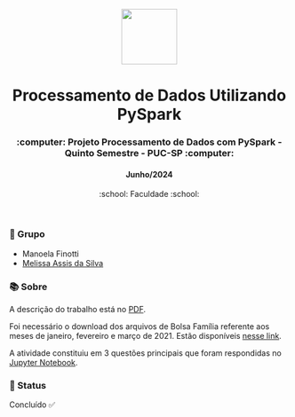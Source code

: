 <p align="center">
  <img src="https://miro.medium.com/v2/resize:fit:1400/format:webp/1*MwZZjt-IlJU0TFaZxfBz1Q.jpeg" width="100">
</p> 

<h1 align="center">Processamento de Dados Utilizando PySpark </h1>

<h3 align="center">:computer: Projeto Processamento de Dados com PySpark - Quinto Semestre - PUC-SP :computer: </h3>
<h4 align="center">Junho/2024</h4>
<p align='center'> :school: Faculdade :school: </p>
 
  </br>
  
### :dancers: Grupo
- Manoela Finotti
- [Melissa Assis da Silva](https://github.com/melassiss)

### :books: Sobre
A descrição do trabalho está no [PDF](https://github.com/maafinotti/processamento_de_dados_pyspark/blob/master/Atividade01_Spark_2024.pdf).

Foi necessário o download dos arquivos de Bolsa Família referente aos meses de janeiro, fevereiro e março de 2021. Estão disponíveis [nesse link](https://portaldatransparencia.gov.br/download-de-dados/bolsa-familia-pagamentos).

A atividade constituiu em 3 questões principais que foram respondidas no [Jupyter Notebook](https://github.com/maafinotti/processamento_de_dados_pyspark/blob/master/Processamento_de_Dados_Usando_Spark.ipynb).

### :eyes: Status
Concluído :white_check_mark:
